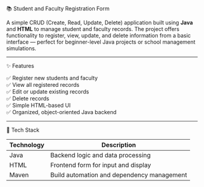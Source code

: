 📚 Student and Faculty Registration Form

A simple CRUD (Create, Read, Update, Delete) application built using **Java** and **HTML** to manage student and faculty records. The project offers functionality to register, view, update, and delete information from a basic interface — perfect for beginner-level Java projects or school management simulations.

---

✨ Features

✅ Register new students and faculty  
✅ View all registered records  
✅ Edit or update existing records  
✅ Delete records  
✅ Simple HTML-based UI  
✅ Organized, object-oriented Java backend  

---

🧰 Tech Stack

| Technology | Description |
|------------|-------------|
| Java       | Backend logic and data processing |
| HTML       | Frontend form for input and display |
| Maven      | Build automation and dependency management |



